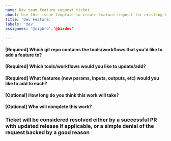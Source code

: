 ```yaml
---
name: Dev team feature request ticket
about: Use this issue template to create feature request for existing Kids First and D3b tools and workflows
title: 'Dev Feature:'
labels: 'dev'
assignees: '@migbro','@bixdev'

---
```


<!--Hi there! Please take a moment to fill out the template below.-->

#### [Required] Which git repo contains the tools/workflows that you'd like to add a feature to?



#### [Required] Which tools/workflows would you like to update/add?



#### [Required] What features (new params, inputs, outputs, etc) would you like to add to each?



#### [Optional] How long do you think this work will take?



#### [Optional] Who will complete this work?


### Ticket will be considered resolved either by a successful PR with updated release if applicable, or a simple denial of the request backed by a good reason


